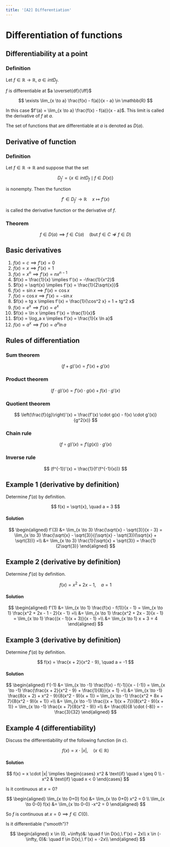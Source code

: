 ```yaml
---
title: '[A2] Differentiation'
---
```


# Differentiation of functions

## Differentiability at a point

### Definition

Let $f \in \mathbb{R} \to \mathbb{R}$, $a \in int D_f$.

$f$ is differentiable at $a \overset{df}{\iff}$

$$
\exists \lim_{x \to a} \frac{f(x) - f(a)}{x - a} \in \mathbb{R}
$$

In this case $f'(a) = \lim_{x \to a} \frac{f(x) - f(a)}{x - a}$. This limit is called the derivative of $f$ at $a$.

The set of functions that are differentiable at $a$ is denoted as $D(a)$.

## Derivative of function

### Definition

Let $f \in \mathbb{R} \to \mathbb{R}$ and suppose that the set

$$
D_f' = \{ x \in int D_f \mid f \in D(x) \}
$$

is nonempty. Then the function

$$
f' \in D_f' \to \mathbb{R} \quad x \mapsto f'(x)
$$

is called the derivative function or the derivative of $f$.

### Theorem

$$
f \in D(a) \implies f \in C(a) \quad (\text{but } f \in C \nRightarrow f \in D)
$$

## Basic derivatives

1. $f(x) = c \implies f'(x) = 0$
2. $f(x) = x \implies f'(x) = 1$
3. $f(x) = x^n \implies f'(x) = nx^{n-1}$
4. $f(x) = \frac{1}{x} \implies f'(x) = -\frac{1}{x^2}$
5. $f(x) = \sqrt{x} \implies f'(x) = \frac{1}{2\sqrt{x}}$
6. $f(x) = \sin x \implies f'(x) = \cos x$
7. $f(x) = \cos x \implies f'(x) = -\sin x$
8. $f(x) = tg x \implies f'(x) = \frac{1}{\cos^2 x} = 1 + tg^2 x$
9. $f(x) = e^x \implies f'(x) = e^x$
10. $f(x) = \ln x \implies f'(x) = \frac{1}{x}$
11. $f(x) = \log_a x \implies f'(x) = \frac{1}{x \ln a}$
12. $f(x) = a^x \implies f'(x) = a^x \ln a$

## Rules of differentiation

### Sum theorem

$$
(f + g)'(x) = f'(x) + g'(x)
$$

### Product theorem

$$
(f \cdot g)'(x) = f'(x) \cdot g(x) + f(x) \cdot g'(x)
$$

### Quotient theorem

$$
\left(\frac{f}{g}\right)'(x) = \frac{f'(x) \cdot g(x) - f(x) \cdot g'(x)}{g^2(x)}
$$

### Chain rule

$$
(f \circ g)'(x) = f'(g(x)) \cdot g'(x)
$$

### Inverse rule

$$
(f^{-1})'(x) = \frac{1}{f'(f^{-1}(x))}
$$

## Example 1 (derivative by definition)

Determine $f'(a)$ by definition.

$$
f(x) = \sqrt{x}, \quad a = 3
$$

#### Solution

$$
\begin{aligned}
f'(3) &= \lim_{x \to 3} \frac{\sqrt{x} - \sqrt{3}}{x - 3} = \lim_{x \to 3} \frac{\sqrt{x} - \sqrt{3}}{(\sqrt{x} - \sqrt{3})(\sqrt{x} + \sqrt{3})} =\\
&= \lim_{x \to 3} \frac{1}{\sqrt{x} + \sqrt{3}} = \frac{1}{2\sqrt{3}}
\end{aligned}
$$

## Example 2 (derivative by definition)

Determine $f'(a)$ by definition.

$$
f(x) = x^2 + 2x - 1, \quad a = 1
$$

#### Solution

$$
\begin{aligned}
f'(1) &= \lim_{x \to 1} \frac{f(x) - f(1)}{x - 1} = \lim_{x \to 1} \frac{x^2 + 2x - 1 - 2}{x - 1} =\\
&= \lim_{x \to 1} \frac{x^2 + 2x - 3}{x - 1} = \lim_{x \to 1} \frac{(x - 1)(x + 3)}{x - 1} =\\
&= \lim_{x \to 1} x + 3 = 4
\end{aligned}
$$

## Example 3 (derivative by definition)

Determine $f'(a)$ by definition.

$$
f(x) = \frac{x + 2}{x^2 - 9}, \quad a = -1
$$

#### Solution

$$
\begin{aligned}
f'(-1) &= \lim_{x \to -1} \frac{f(x) - f(-1)}{x - (-1)} = \lim_{x \to -1} \frac{\frac{x + 2}{x^2 - 9} + \frac{1}{8}}{x + 1} =\\
&= \lim_{x \to -1} \frac{8(x + 2) + x^2 - 9}{8(x^2 - 9)(x + 1)} = \lim_{x \to -1} \frac{x^2 + 8x + 7}{8(x^2 - 9)(x + 1)} =\\
&= \lim_{x \to -1} \frac{(x + 1)(x + 7)}{8(x^2 - 9)(x + 1)} = \lim_{x \to -1} \frac{x + 7}{8(x^2 - 9)} =\\
&= \frac{6}{8 \cdot (-8)} = -\frac{3}{32}
\end{aligned}
$$

## Example 4 (differentiability)

Discuss the differentiability of the following function (in $c$).

$$
f(x) = x \cdot |x|, \quad (x \in \mathbb{R})
$$

#### Solution

$$
f(x) = x \cdot |x| \implies
\begin{cases}
x^2 & \text{if} \quad x \geq 0 \\
-x^2 & \text{if} \quad x < 0
\end{cases}
$$

Is it continuous at $x = 0$?

$$
\begin{aligned}
  \lim_{x \to 0+0} f(x) &= \lim_{x \to 0+0} x^2 = 0 \\
  \lim_{x \to 0-0} f(x) &= \lim_{x \to 0-0} -x^2 = 0
\end{aligned}
$$

So $f$ is continuous at $x = 0 \implies f \in C(0)$.

Is it differentiable ("smooth")?

$$
\begin{aligned}
  x \in (0, +\infty)&: \quad f \in D(x),\ f'(x) = 2x\\
  x \in (-\infty, 0)&: \quad f \in D(x),\ f'(x) = -2x\\
\end{aligned}
$$

